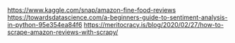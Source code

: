 https://www.kaggle.com/snap/amazon-fine-food-reviews
https://towardsdatascience.com/a-beginners-guide-to-sentiment-analysis-in-python-95e354ea84f6
https://meritocracy.is/blog/2020/02/27/how-to-scrape-amazon-reviews-with-scrapy/